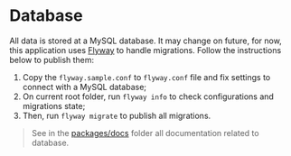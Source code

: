 # Database

All data is stored at a MySQL database. It may change on future, for now, this application uses [Flyway](https://documentation.red-gate.com/fd/flyway-documentation-138346877.html) to handle migrations. Follow the instructions below to publish them:

1. Copy the `flyway.sample.conf` to `flyway.conf` file and fix settings to connect with a MySQL database;
2. On current root folder, run `flyway info` to check configurations and migrations state;
3. Then, run `flyway migrate` to publish all migrations.

> See in the [packages/docs](../docs) folder all documentation related to database.
